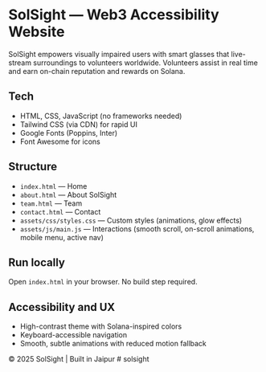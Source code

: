 # SolSight — Web3 Accessibility Website

SolSight empowers visually impaired users with smart glasses that live-stream surroundings to volunteers worldwide. Volunteers assist in real time and earn on-chain reputation and rewards on Solana.

## Tech
- HTML, CSS, JavaScript (no frameworks needed)
- Tailwind CSS (via CDN) for rapid UI
- Google Fonts (Poppins, Inter)
- Font Awesome for icons

## Structure
- `index.html` — Home
- `about.html` — About SolSight
- `team.html` — Team
- `contact.html` — Contact
- `assets/css/styles.css` — Custom styles (animations, glow effects)
- `assets/js/main.js` — Interactions (smooth scroll, on-scroll animations, mobile menu, active nav)

## Run locally
Open `index.html` in your browser. No build step required.

## Accessibility and UX
- High-contrast theme with Solana-inspired colors
- Keyboard-accessible navigation
- Smooth, subtle animations with reduced motion fallback

© 2025 SolSight | Built in Jaipur
#   s o l s i g h t  
 